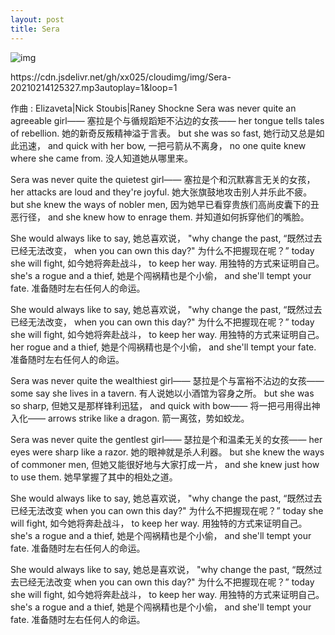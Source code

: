 ```yaml
---
layout: post
title: Sera
---
```


 

![img](https://cdn.jsdelivr.net/gh/xx025/cloudimg/img/20210214125144.jpg)

<p>https://cdn.jsdelivr.net/gh/xx025/cloudimg/img/Sera-20210214125327.mp3autoplay=1&loop=1<p>

作曲 : Elizaveta|Nick Stoubis|Raney Shockne
Sera was never quite an agreeable girl——
塞拉是个与循规蹈矩不沾边的女孩——
her tongue tells tales of rebellion.
她的新奇反叛精神溢于言表。
but she was so fast,
她行动又总是如此迅速，
and quick with her bow,
一把弓箭从不离身，
no one quite knew where she came from.
没人知道她从哪里来。


Sera was never quite the quietest girl——
塞拉是个和沉默寡言无关的女孩，
her attacks are loud and they're joyful.
她大张旗鼓地攻击别人并乐此不疲。
but she knew the ways of nobler men,
因为她早已看穿贵族们高尚皮囊下的丑恶行径，
and she knew how to enrage them.
并知道如何拆穿他们的嘴脸。

She would always like to say,
她总喜欢说，
"why change the past,
“既然过去已经无法改变，
when you can own this day?"
为什么不把握现在呢？”
today she will fight,
如今她将奔赴战斗，
to keep her way.
用独特的方式来证明自己。
she's a rogue and a thief,
她是个闯祸精也是个小偷，
and she'll tempt your fate.
准备随时左右任何人的命运。

She would always like to say,
她总喜欢说，
"why change the past,
“既然过去已经无法改变，
when you can own this day?"
为什么不把握现在呢？”
today she will fight,
如今她将奔赴战斗，
to keep her way.
用独特的方式来证明自己。
her rogue and a thief,
她是个闯祸精也是个小偷，
and she'll tempt your fate.
准备随时左右任何人的命运。

Sera was never quite the wealthiest girl——
瑟拉是个与富裕不沾边的女孩——
some say she lives in a tavern.
有人说她以小酒馆为容身之所。
but she was so sharp,
但她又是那样锋利迅猛，
and quick with bow——
将一把弓用得出神入化——
arrows strike like a dragon.
箭一离弦，势如蛟龙。

Sera was never quite the gentlest girl——
瑟拉是个和温柔无关的女孩——
her eyes were sharp like a razor.
她的眼神就是杀人利器。
but she knew the ways of commoner men,
但她又能很好地与大家打成一片，
and she knew just how to use them.
她早掌握了其中的相处之道。

She would always like to say,
她总喜欢说，
"why change the past,
“既然过去已经无法改变
when you can own this day?"
为什么不把握现在呢？”
today she will fight,
如今她将奔赴战斗，
to keep her way.
用独特的方式来证明自己。
she's a rogue and a thief,
她是个闯祸精也是个小偷，
and she'll tempt your fate.
准备随时左右任何人的命运。

She would always like to say,
她总是喜欢说，
"why change the past,
“既然过去已经无法改变
when you can own this day?"
为什么不把握现在呢？”
today she will fight,
如今她将奔赴战斗，
to keep her way.
用独特的方式来证明自己。
she's a rogue and a thief,
她是个闯祸精也是个小偷，
and she'll tempt your fate.
准备随时左右任何人的命运。